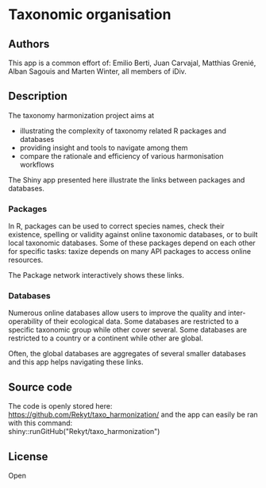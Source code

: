 # Taxonomic organisation
## Authors

This app is a common effort of:
Emilio Berti, Juan Carvajal, Matthias Grenié, Alban Sagouis and Marten Winter, all members of iDiv.

## Description

The taxonomy harmonization project aims at 
* illustrating the complexity of taxonomy related R packages and databases
* providing insight and tools to navigate among them
* compare the rationale and efficiency of various harmonisation workflows

The Shiny app presented here illustrate the links between packages and databases.

### Packages
In R, packages can be used to correct species names, check their existence, 
spelling or validity against online taxonomic databases, or to built local taxonomic 
databases. Some of these packages depend on each other for specific tasks: 
taxize depends on many API packages to access online resources.  

The Package network interactively shows these links.


### Databases
Numerous online databases allow users to improve the quality and inter-operability 
of their ecological data. Some databases are restricted to a specific taxonomic 
group while other cover several. Some databases are restricted to a country or 
a continent while other are global.  

Often, the global databases are aggregates of several smaller databases and this 
app helps navigating these links.


## Source code
The code is openly stored here: https://github.com/Rekyt/taxo_harmonization/ and the app can easily be ran with this command:  
shiny::runGitHub("Rekyt/taxo_harmonization")

## License
Open